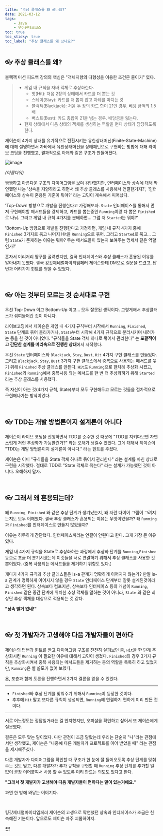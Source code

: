 ```yaml
---
title: "추상 클래스를 왜 쓰나요?"
date: 2021-03-12
tags:
    - Java
    - 우아한테크코스
toc: true
toc_sticky: true
toc_label: "추상 클래스를 왜 쓰나요?"
---
```


## 👓 추상 클래스를 왜?
블랙잭 미션 피드백 강의의 핵심은 "객체지향의 다형성을 이용한 조건문 줄이기" 였다.

> - 게임 내 규칙을 자바 객체로 추상화한다.
>   - 힛(Hit): 처음 2장의 상태에서 카드를 더 뽑는 것
>   - 스테이(Stay): 카드를 더 뽑지 않고 차례를 마치는 것
>   - 블랙잭(Blackjack): 처음 두 장의 카드 합이 21인 경우, 베팅 금액의 1.5배
>   - 버스트(Bust): 카드 총합이 21을 넘는 경우. 배당금을 잃는다.
> - 현재 상태에서 다음 상태의 객체를 생성하는 역할을 현재 상태가 담당하도록 한다.

제이슨이 4가지 상태를 유기적으로 전환시키는 유한상태머신(Finite-State-Machine)에 대해 설명하면서 
자바에서 유한상태머신을 상태패턴으로 구현하는 방법에 대해 라이브 코딩을 진행했고, 결과적으로 아래와 같은 구조가 만들어졌다.

![image](https://user-images.githubusercontent.com/37354145/110948288-80842e00-8384-11eb-901f-64c22ed47733.png)

*(아름다워)*
  
짱짱하고 아름다운 구조의 다이어그램을 보며 감탄했지만, 인터페이스와 상속에 대해 막연했던 나는 
'상속을 지양하라고 하면서 왜 추상 클래스를 사용해서 연결한거지?', '인터페이스와 상속이 혼용된 기준이 뭐야?' 
라는 고민이 계속해서 피어났다.  
  

'Top-Down 방향으로 개발을 진행한다고 가정해보자. `State` 인터페이스를 통해서 먼저 구현해야할 메서드들을 강제하고, 
카드를 뽑는중인 `Running`이랑 다 뽑은 `Finished`로 나눠. 그러고 게임 내 규칙 4가지를 분배하면...
그럼 저 `Started`는 뭐야?'  
  
'Bottom-Up 방향으로 개발을 진행한다고 가정하면, 게임 내 규칙 4가지 중에 `Finished` 3가지로 묶고 
나머지 Hit을 `Running`으로 묶어. 그리고 `Started`로 묶고... 그럼 `State`가 존재하는 이유는 뭐야? 
무슨 메서드들이 있는지 보여주는 명세서 같은 역할인가?'

혼자서 이리저리 짱구를 굴려봤지만, 결국 인터페이스와 추상 클래스가 혼용된 이유를 알아내지 못했다. 
결국 킹갓제네럴마이티엠페러 제이슨한테 DM으로 질문을 드렸고, 답변과 어려가지 힌트를 얻을 수 있었다.

<br>

## 👓 아는 것부터 모르는 것 순서대로 구현
우선 Top-Down 이고 Bottom-Up 이고... 모두 잘못된 생각이다. 그렇게해서 추상클래스가 섞여들어간 것이 아니다.  
  
라이브코딩에서 제이슨은 게임 내 4가지 규칙부터 시작해서 `Running`, `Finished`, `State` 단계로 묶어 올라가거나, 
`State`부터 시작해 4가지 규칙으로 분리시키며 내려가는 등을 한 것이 아니었다.
"규칙들을 State 객체 하나로 묶어서 관리한다" 는 **포괄적이고 간단한 설계를 머리속으로 진행한 상태**에서 시작했다. 

우선 `State` 인터페이스와 `Blackjack`, `Stay`, `Bust`, `Hit` 4가지 구현 클래스를 만들었다. 
그리고 `Blackjack`, `Stay`, `Bust` 3가지 구현 클래스에서 중복으로 사용되는 메서드를 묶기 위해 `Finished` 추상 클래스를 만든다. 
`Hit`도 `Running`으로 한차례 추상화 시켰고, `Finished`와 `Running`에서 중복사용 되는 메서드를 
한 번 더 추상화하기 위해 `Started` 라는 추상 클래스를 사용했다.

즉 자신이 아는 것(4가지 규칙, State)부터 모두 구현해두고 모르는 것들을 점차적으로 구현해나가는 방식이었다.

<br>

## 👓 TDD는 개발 방법론이지 설계론이 아니다
제이슨이 라이브 코딩을 진행하면서 TDD를 준수한 것 때문에 "TDD를 지키다보면 자연스럽게 저런 추상화가 가능한건가?" 
라는 오해가 생길수 있었다. 그에 대해서 제이슨이 "TDD는 개발 방법론이지 설계론이 아니다." 라는 힌트를 주셨다.  
  
제이슨은 이미 "규칙들을 State 객체 하나로 묶어서 관리한다" 라는 설계를 마친 상태로 구현을 시작했다. 
절대로 TDD로 "State 객체로 묶는다" 라는 설계가 가능했던 것이 아니다. 오해하지 말자.

<br>

## 👓 그래서 왜 혼용되는데?
왜 `Running`, `Finished` 와 같은 추상 단계가 생겨났는지, 왜 저런 다이어 그램이 그려지는지도 모두 이해했다. 
결국 추상 클래스가 혼용되는 이유는 무엇이었을까? 왜 `Running`과 `Finished`를 인터페이스로 만들지 않았을까?
  
이유는 허무하게 간단했다. 인터페이스끼리는 연결이 안된다고 한다. 그게 가장 큰 이유였다.  
  
게임 내 4가지 규칙을 State로 추상화하는 과정에서 추상화 단계를 `Running`,`Finished` 등으로 조금 더 분기시켰는데 
이것들을 서로 연결하기 위해서 추상 클래스를 사용한 것 뿐이었다. (중복 사용되는 메서드들을 제거하기 위함도 있다.)  
  
게다가 4가지 규칙과 추상 클래스들은 is-a 관계가 명확하게 이어지지 않는가? 
만일 is-a 관계가 명확하게 이어지지 않을 경우 `State` 인터페이스 단계부터 잘못 설계된것이라고 생각하면 된다. 
상속보다 컴포지션, 상속보다 인터페이스 등의 개념이 `Running`, `Finished` 같은 중간 단계에 위치한 추상 객체를 
말하는 것이 아니라, `State` 와 같은 최상단 추상 객체를 대상으로 적용되는 것 같다.

**"상속 별거 없네!"**

<br>

## 👓 첫 개발자가 고생해야 다음 개발자들이 편하다
제이슨의 답변과 힌트를 받고 다이어그램 구조를 천천히 살펴보던 중, 
`Hit`을 한 단계 추상화시킨 `Running` 이 필요한 이유에 대해서 고민이 생겼다.
`Finished`의 경우 3가지 규칙을 추상화시켜서 중복 사용되는 메서드들을 제거하는 등의 역할을 톡톡히 하고 있었지만, 
`Running`은 별 쓸모가 없어 보였다.  
  
욘, 포츈과 함께 토론을 진행하면서 2가지 결론을 얻을 수 있었다.

---

- `Finished`와 추상 단계를 맞춰주기 위해서 `Running`이 등장한 것이다.
- 추후에 `Hit` 말고 또다른 규칙이 생성되면, `Running`에 연결하기 편하게 미리 만든 것이다.

--- 

서로 어느정도는 정답일거라는 걸 인지했지만, 오피셜을 확인하고 싶어서 또 제이슨에게 질문했다.
  
결론은 모두 맞는 말이었다. 다만 관점이 조금 달랐는데 우리는 단순히 "나"라는 관점에서만 생각했고, 
제이슨은 "나중에 다른 개발자가 프로젝트를 이어 받았을 때" 라는 관점을 제시해주셨다.  
  
다른 개발자가 다이어그램을 확인할 때 구조가 한 눈에 잘 들어오도록 추상 단계를 맞춰주는 것도 맞고, 
다른 개발자가 추가 규칙을 구현할 때 `Running` 추상 단계를 추가할 일 없이 곧장 이어붙여서 사용 할 수 있도록 
미리 만드는 의도도 있다고 한다.  
  
**"그래서 첫 개발자가 고생해야 다음 개발자들이 편하다는 말이 있는거에요."**  
  
과연 한 방에 와닿는 이야기다.

<br>

킹갓제네럴마이티엠페러 제이슨의 고생으로 막연했던 상속과 인터페이스가 조금은 친숙해진 기분이다. 
앞으로도 제이슨 자주 괴롭혀야지.  
  
끗!
